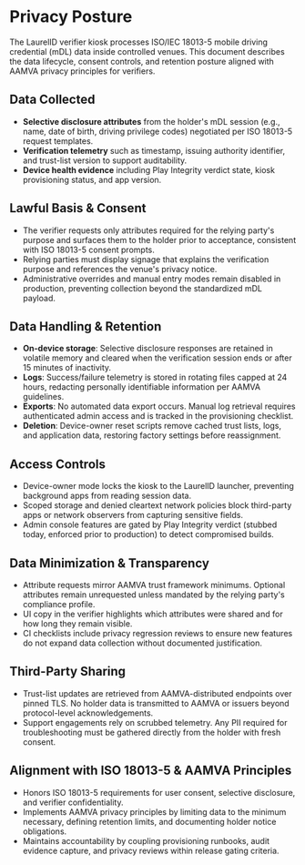 # Privacy Posture

The LaurelID verifier kiosk processes ISO/IEC 18013-5 mobile driving credential (mDL) data inside controlled venues. This document describes the data lifecycle, consent controls, and retention posture aligned with AAMVA privacy principles for verifiers.

## Data Collected
- **Selective disclosure attributes** from the holder's mDL session (e.g., name, date of birth, driving privilege codes) negotiated per ISO 18013-5 request templates.
- **Verification telemetry** such as timestamp, issuing authority identifier, and trust-list version to support auditability.
- **Device health evidence** including Play Integrity verdict state, kiosk provisioning status, and app version.

## Lawful Basis & Consent
- The verifier requests only attributes required for the relying party's purpose and surfaces them to the holder prior to acceptance, consistent with ISO 18013-5 consent prompts.
- Relying parties must display signage that explains the verification purpose and references the venue's privacy notice.
- Administrative overrides and manual entry modes remain disabled in production, preventing collection beyond the standardized mDL payload.

## Data Handling & Retention
- **On-device storage**: Selective disclosure responses are retained in volatile memory and cleared when the verification session ends or after 15 minutes of inactivity.
- **Logs**: Success/failure telemetry is stored in rotating files capped at 24 hours, redacting personally identifiable information per AAMVA guidelines.
- **Exports**: No automated data export occurs. Manual log retrieval requires authenticated admin access and is tracked in the provisioning checklist.
- **Deletion**: Device-owner reset scripts remove cached trust lists, logs, and application data, restoring factory settings before reassignment.

## Access Controls
- Device-owner mode locks the kiosk to the LaurelID launcher, preventing background apps from reading session data.
- Scoped storage and denied cleartext network policies block third-party apps or network observers from capturing sensitive fields.
- Admin console features are gated by Play Integrity verdict (stubbed today, enforced prior to production) to detect compromised builds.

## Data Minimization & Transparency
- Attribute requests mirror AAMVA trust framework minimums. Optional attributes remain unrequested unless mandated by the relying party's compliance profile.
- UI copy in the verifier highlights which attributes were shared and for how long they remain visible.
- CI checklists include privacy regression reviews to ensure new features do not expand data collection without documented justification.

## Third-Party Sharing
- Trust-list updates are retrieved from AAMVA-distributed endpoints over pinned TLS. No holder data is transmitted to AAMVA or issuers beyond protocol-level acknowledgements.
- Support engagements rely on scrubbed telemetry. Any PII required for troubleshooting must be gathered directly from the holder with fresh consent.

## Alignment with ISO 18013-5 & AAMVA Principles
- Honors ISO 18013-5 requirements for user consent, selective disclosure, and verifier confidentiality.
- Implements AAMVA privacy principles by limiting data to the minimum necessary, defining retention limits, and documenting holder notice obligations.
- Maintains accountability by coupling provisioning runbooks, audit evidence capture, and privacy reviews within release gating criteria.
